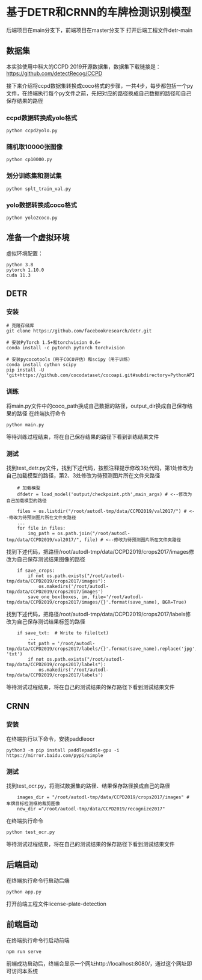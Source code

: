 # 基于DETR和CRNN的车牌检测识别模型
后端项目在main分支下，前端项目在master分支下
打开后端工程文件detr-main
## 数据集
本实验使用中科大的CCPD 2019开源数据集，数据集下载链接是：https://github.com/detectRecog/CCPD

接下来介绍将ccpd数据集转换成coco格式的步骤，一共4步，每步都包括一个py文件，在终端执行每个py文件之前，先把对应的路径换成自己数据的路径和自己保存结果的路径
### ccpd数据转换成yolo格式
```
python ccpd2yolo.py
```
### 随机取10000张图像
```
python cp10000.py
```
### 划分训练集和测试集
```
python splt_train_val.py
```
### yolo数据转换成coco格式
```
python yolo2coco.py
```
## 准备一个虚拟环境
虚拟环境配置：
```
python 3.8
pytorch 1.10.0
cuda 11.3
```
## DETR
### 安装
```
# 克隆存储库
git clone https://github.com/facebookresearch/detr.git
```
```
# 安装PyTorch 1.5+和torchvision 0.6+
conda install -c pytorch pytorch torchvision
```
```
# 安装pycocotools（用于COCO评估）和scipy（用于训练）
conda install cython scipy
pip install -U 'git+https://github.com/cocodataset/cocoapi.git#subdirectory=PythonAPI'
```
### 训练
将main.py文件中的coco_path换成自己数据的路径，output_dir换成自己保存结果的路径
在终端执行命令
```
python main.py
```
等待训练过程结束，将在自己保存结果的路径下看到训练结果文件
### 测试
找到test_detr.py文件，找到下述代码，按照注释提示修改3处代码，第1处修改为自己加载模型的路径，第2、3处修改为待预测图片所在文件夹路径
```
    # 加载模型
    dfdetr = load_model('output/checkpoint.pth',main_args) # <--修改为自己加载模型的路径
 
    files = os.listdir("/root/autodl-tmp/data/CCPD2019/val2017/") # <--修改为待预测图片所在文件夹路径
    ...
    for file in files:
        img_path = os.path.join("/root/autodl-tmp/data/CCPD2019/val2017/", file) # <--修改为待预测图片所在文件夹路径
```
找到下述代码，把路径/root/autodl-tmp/data/CCPD2019/crops2017/images修改为自己保存测试结果图像的路径
```
    if save_crops:
        if not os.path.exists("/root/autodl-tmp/data/CCPD2019/crops2017/images"):
            os.makedirs('/root/autodl-tmp/data/CCPD2019/crops2017/images')
        save_one_box(boxes, im, file='/root/autodl-tmp/data/CCPD2019/crops2017/images/{}'.format(save_name), BGR=True)
```
找到下述代码，把路径/root/autodl-tmp/data/CCPD2019/crops2017/labels修改为自己保存测试结果标签的路径
```
    if save_txt:  # Write to file(txt)
        ...
        txt_path = '/root/autodl-tmp/data/CCPD2019/crops2017/labels/{}'.format(save_name).replace('jpg', 'txt')
        if not os.path.exists("/root/autodl-tmp/data/CCPD2019/crops2017/labels"):
            os.makedirs('/root/autodl-tmp/data/CCPD2019/crops2017/labels')
```
等待测试过程结束，将在自己的测试结果的保存路径下看到测试结果文件
## CRNN
### 安装
在终端执行以下命令，安装paddleocr
```
python3 -m pip install paddlepaddle-gpu -i https://mirror.baidu.com/pypi/simple
```
### 测试
找到test_ocr.py，将测试数据集的路径、结果保存路径换成自己的路径
```
    images_dir = "/root/autodl-tmp/data/CCPD2019/crops2017/images" # 车牌目标检测框的裁剪图像
    new_dir ="/root/autodl-tmp/data/CCPD2019/recognize2017"
```
在终端执行命令
```
python test_ocr.py
```
等待测试过程结束，将在自己的测试结果的保存路径下看到测试结果文件
## 后端启动
在终端执行命令行启动后端
```
python app.py
```
打开前端工程文件license-plate-detection
## 前端启动
在终端执行命令行启动前端
```
npm run serve
```
前端成功启动后，终端会显示一个网址http://localhost:8080/，通过这个网址即可访问本系统
